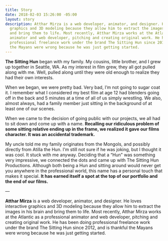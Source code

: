 ```yaml
---
title: Story
date: 2018-02-03 15:26:00 -05:00
layout: story
description: Atthar Mirza is a web developer, animator, and designer. He loves interactive
  graphics and 3D modeling because they allow him to extract the images in his brain
  and bring them to life. Most recently, Atthar Mirza works at the Atlantic as a professional
  animator and web developer, pitching and creating original work. He has been doing
  professional freelance work under the brand The Sitting Hun since 2012, and is thankful
  the Mayans were wrong because he was just getting started.
---
```


**The Sitting Hun** began with my family. My cousins, little brother, and I grew up together in Seattle, WA. As my interest in film grew, they all got pulled along with me. Well, pulled along until they were old enough to realize they had their own interests.

When we began, we were pretty bad. Very bad, I’m not going to sugar coat it. I remember what I considered my best film at age 12 had blenders going off in the back and 5 minutes at a time of all of us simply wrestling. We also, almost always, had a family member just sitting in the background of at least one of our scenes.

When we came to the decision of going public with our projects, we all had to sit down and come up with a name. **Recalling our ridiculous problem of some sitting relative ending up in the frame, we realized it gave our films character. It was an accidental trademark.**

My uncle told me my family originates from the Mongols, and possibly directly from Atilla the Hun. I'm still not sure if he was joking, but I thought it was cool. It stuck with me anyway. Deciding that a “Hun” was something very impressive, we connected the dots and came up with The Sitting Hun Productions. Although both being a Hun and sitting around would never get you anywhere in the professional world, this name has a personal touch that makes it special. **It has earned itself a spot at the top of our portfolio and the end of our films.**

—

**Atthar Mirza** is a web developer, animator, and designer. He loves interactive graphics and 3D modeling because they allow him to extract the images in his brain and bring them to life. Most recently, Atthar Mirza works at the Atlantic as a professional animator and web developer, pitching and creating original work. He has been doing professional freelance work under the brand The Sitting Hun since 2012, and is thankful the Mayans were wrong because he was just getting started.
